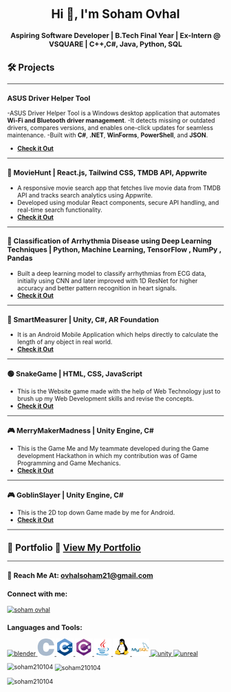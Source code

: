 <h1 align="center">Hi 👋, I'm Soham Ovhal</h1>
<h3 align="center">Aspiring Software Developer | B.Tech Final Year | Ex-Intern @ VSQUARE | C++,C#, Java, Python, SQL</h3>







## 🛠️ Projects
---
### ASUS Driver Helper Tool
-ASUS Driver Helper Tool is a Windows desktop application that automates **Wi-Fi and Bluetooth driver management**. 
-It detects missing or outdated drivers, compares versions, and enables one-click updates for seamless maintenance. 
-Built with **C#**, **.NET**, **WinForms**, **PowerShell**, and **JSON**.
- **[Check it Out](https://github.com/Soham210104/ASUSDriverTool)**

---

### 🔷 MovieHunt | React.js, Tailwind CSS, TMDB API, Appwrite  
- A responsive movie search app that fetches live movie data from TMDB API and tracks search analytics using Appwrite.
- Developed using modular React components, secure API handling, and real-time search functionality.
- **[Check it Out](https://github.com/Soham210104/MovieHunt)**

---

### 🔷 Classification of Arrhythmia Disease using Deep Learning Techniques | Python, Machine Learning, TensorFlow , NumPy , Pandas
- Built a deep learning model to classify arrhythmias from ECG data, initially using CNN and later improved with 1D ResNet for higher accuracy and better pattern recognition in heart signals.
- **[Check it Out](https://github.com/Soham210104/GC04Project)**
---

### 🔷 SmartMeasurer | Unity, C#, AR Foundation  
 - It is an Android Mobile Application which helps directly to calculate the length of any object in real world.
 - **[Check it Out](https://github.com/Soham210104/HeightMeasurer)**
---

### 🟢 SnakeGame | HTML, CSS, JavaScript  
  - This is the Website game made with the help of Web Technology just to brush up my Web Development skills and revise the concepts.
  - **[Check it Out](https://github.com/Soham210104/SnakeGame)**
---

### 🎮 MerryMakerMadness | Unity Engine, C#  
  - This is the Game Me and My teammate developed during the Game development Hackathon in which my contribution was of Game Programming and Game Mechanics.
  - **[Check it Out](https://github.com/Soham210104/GameJam)**

---

### 🎮 GoblinSlayer | Unity Engine, C#  
  - This is the 2D top down Game made by me for Android.
  - **[Check it Out](https://github.com/Soham210104/GoblinSlayer)**


---
## 🔷 **Portfolio** 📌 **[View My Portfolio](https://portfolio-soham-ovhal-2101.vercel.app/)**  
---



### 📩 **Reach Me At**: [ovhalsoham21@gmail.com](mailto:ovhalsoham21@gmail.com) 

<h3 align="left">Connect with me:</h3>
<p align="left">
<a href="https://linkedin.com/in/soham ovhal" target="blank"><img align="center" src="https://raw.githubusercontent.com/rahuldkjain/github-profile-readme-generator/master/src/images/icons/Social/linked-in-alt.svg" alt="soham ovhal" height="30" width="40" /></a>
</p>

<h3 align="left">Languages and Tools:</h3>
<p align="left"> <a href="https://www.blender.org/" target="_blank" rel="noreferrer"> <img src="https://download.blender.org/branding/community/blender_community_badge_white.svg" alt="blender" width="40" height="40"/> </a> <a href="https://www.cprogramming.com/" target="_blank" rel="noreferrer"> <img src="https://raw.githubusercontent.com/devicons/devicon/master/icons/c/c-original.svg" alt="c" width="40" height="40"/> </a> <a href="https://www.w3schools.com/cpp/" target="_blank" rel="noreferrer"> <img src="https://raw.githubusercontent.com/devicons/devicon/master/icons/cplusplus/cplusplus-original.svg" alt="cplusplus" width="40" height="40"/> </a> <a href="https://www.w3schools.com/cs/" target="_blank" rel="noreferrer"> <img src="https://raw.githubusercontent.com/devicons/devicon/master/icons/csharp/csharp-original.svg" alt="csharp" width="40" height="40"/> </a> <a href="https://www.java.com" target="_blank" rel="noreferrer"> <img src="https://raw.githubusercontent.com/devicons/devicon/master/icons/java/java-original.svg" alt="java" width="40" height="40"/> </a> <a href="https://www.linux.org/" target="_blank" rel="noreferrer"> <img src="https://raw.githubusercontent.com/devicons/devicon/master/icons/linux/linux-original.svg" alt="linux" width="40" height="40"/> </a> <a href="https://www.mysql.com/" target="_blank" rel="noreferrer"> <img src="https://raw.githubusercontent.com/devicons/devicon/master/icons/mysql/mysql-original-wordmark.svg" alt="mysql" width="40" height="40"/> </a> <a href="https://unity.com/" target="_blank" rel="noreferrer"> <img src="https://www.vectorlogo.zone/logos/unity3d/unity3d-icon.svg" alt="unity" width="40" height="40"/> </a> <a href="https://unrealengine.com/" target="_blank" rel="noreferrer"> <img src="https://raw.githubusercontent.com/kenangundogan/fontisto/036b7eca71aab1bef8e6a0518f7329f13ed62f6b/icons/svg/brand/unreal-engine.svg" alt="unreal" width="40" height="40"/> </a> </p>

<p><img align="left" src="https://github-readme-stats.vercel.app/api/top-langs?username=soham210104&show_icons=true&locale=en&layout=compact" alt="soham210104" /></p>

<p>&nbsp;<img align="center" src="https://github-readme-stats.vercel.app/api?username=soham210104&show_icons=true&locale=en" alt="soham210104" /></p>

<p><img align="center" src="https://github-readme-streak-stats.herokuapp.com/?user=soham210104&" alt="soham210104" /></p>
